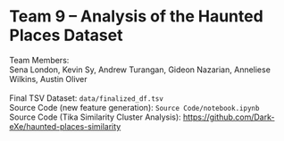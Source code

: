 # Team 9 – Analysis of the Haunted Places Dataset 
Team Members:<br>
Sena London, Kevin Sy, Andrew Turangan, Gideon Nazarian, Anneliese Wilkins, Austin Oliver<br><br>
Final TSV Dataset: ```data/finalized_df.tsv```<br>
Source Code (new feature generation): ```Source Code/notebook.ipynb```<br>
Source Code (Tika Similarity Cluster Analysis): https://github.com/Dark-eXe/haunted-places-similarity
